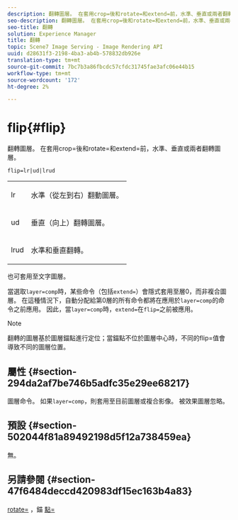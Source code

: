 ```yaml
---
description: 翻轉圖層。 在套用crop=後和rotate=和extend=前，水準、垂直或兩者翻轉圖層。
seo-description: 翻轉圖層。 在套用crop=後和rotate=和extend=前，水準、垂直或兩者翻轉圖層。
seo-title: 翻轉
solution: Experience Manager
title: 翻轉
topic: Scene7 Image Serving - Image Rendering API
uuid: d28631f3-2198-4ba3-ab4b-578832db926e
translation-type: tm+mt
source-git-commit: 7bc7b3a86fbcdc57cfdc31745fae3afc06e44b15
workflow-type: tm+mt
source-wordcount: '172'
ht-degree: 2%

---
```



# flip{#flip}

翻轉圖層。 在套用crop=後和rotate=和extend=前，水準、垂直或兩者翻轉圖層。

`flip=lr|ud|lrud`

<table id="simpletable_072CA0E24B7146D48AEFD70E51E849C2"> 
 <tr class="strow"> 
  <td class="stentry"> <p> <span class="codeph"> lr  </span> </p> </td> 
  <td class="stentry"> <p>水準（從左到右）翻動圖層。 </p> </td> 
 </tr> 
 <tr class="strow"> 
  <td class="stentry"> <p> <span class="codeph"> ud  </span> </p> </td> 
  <td class="stentry"> <p>垂直（向上）翻轉圖層。 </p> </td> 
 </tr> 
 <tr class="strow"> 
  <td class="stentry"> <p> <span class="codeph"> lrud  </span> </p> </td> 
  <td class="stentry"> <p>水準和垂直翻轉。 </p> </td> 
 </tr> 
</table>

也可套用至文字圖層。

當選取`layer=comp`時，某些命令（包括`extend=`）會隱式套用至層0，而非複合圖層。 在這種情況下，自動分配給第0層的所有命令都將在應用於`layer=comp`的命令之前應用。 因此，當`layer=comp`時，`extend=`在`flip=`之前被應用。

>[!NOTE]
>
>翻轉的圖層基於圖層錨點進行定位；當錨點不位於圖層中心時，不同的flip=值會導致不同的圖層位置。

## 屬性 {#section-294da2af7be746b5adfc35e29ee68217}

圖層命令。 如果`layer=comp`，則套用至目前圖層或複合影像。 被效果圖層忽略。

## 預設 {#section-502044f81a89492198d5f12a738459ea}

無。

## 另請參閱 {#section-47f6484deccd420983df15ec163b4a83}

[rotate=](../../../../../is-api/http-ref/image-serving-api-ref/c-http-protocol-reference/c-command-reference/r-rotate.md#reference-12abb086635546ec9ec2e1a793dc1096) ，錨 [點=](../../../../../is-api/http-ref/image-serving-api-ref/c-http-protocol-reference/c-command-reference/r-anchor.md#reference-6661e548ab284b82828d8d94c8ddeb7c)
